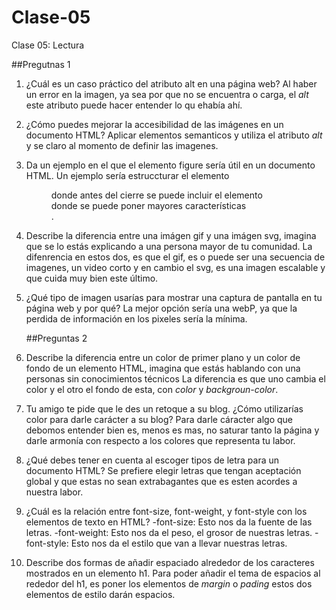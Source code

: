 # Clase-05
Clase 05: Lectura

##Pregutnas 1

1. ¿Cuál es un caso práctico del atributo alt en una página web?
   Al haber un error en la imagen, ya sea por que no se encuentra o carga, el *alt* este atributo puede hacer entender lo qu ehabía ahí.
   
3. ¿Cómo puedes mejorar la accesibilidad de las imágenes en un documento HTML?
   Aplicar elementos semanticos y utiliza el atributo *alt* y se claro al momento de definir las imagenes.
   
5. Da un ejemplo en el que el elemento figure sería útil en un documento HTML.
   Un ejemplo sería estruccturar el elemento <figure> donde antes del cierre <figura/> se puede incluir el elemento <figcaption> donde se puede poner mayores características</figcaption>.
   
7. Describe la diferencia entre una imágen gif y una imágen svg, imagina que se lo estás explicando a una persona mayor de tu comunidad.
   La difenrencia en estos dos, es que el gif, es o puede ser una secuencia de imagenes, un video corto y en cambio el svg, es una imagen escalable y que cuida muy bien este último.
   
9. ¿Qué tipo de imagen usarías para mostrar una captura de pantalla en tu página web y por qué?
   La mejor opción sería una webP, ya que la perdida de información en los pixeles sería la mínima.

   ##Preguntas 2

1. Describe la diferencia entre un color de primer plano y un color de fondo de un elemento HTML, imagina que estás hablando con una personas sin conocimientos técnicos
   La diferencia es que uno cambia el color y el otro el fondo de esta, con *color* y *backgroun-color*.
   
2. Tu amigo te pide que le des un retoque a su blog. ¿Cómo utilizarías color para darle carácter a su blog?
   Para darle cáracter algo que debomos entender bien es, menos es mas, no saturar tanto la página y darle armonía con respecto a los colores que representa tu labor.
   
3. ¿Qué debes tener en cuenta al escoger tipos de letra para un documento HTML?
   Se prefiere elegir letras que tengan aceptación global y que estas no sean extrabagantes que es esten acordes a nuestra labor.
   
4. ¿Cuál es la relación entre font-size, font-weight, y font-style con los elementos de texto en HTML?
   -font-size: Esto nos da la fuente de las letras.
   -font-weight: Esto nos da el peso, el grosor de nuestras letras.
   -font-style: Esto nos da el estilo que van a llevar nuestras letras.
    
9. Describe dos formas de añadir espaciado alrededor de los caracteres mostrados en un elemento h1.
   Para poder añadir el tema de espacios al rededor del h1, es poner los elementos de *margin* o *pading* estos dos elementos de estilo darán espacios. 










